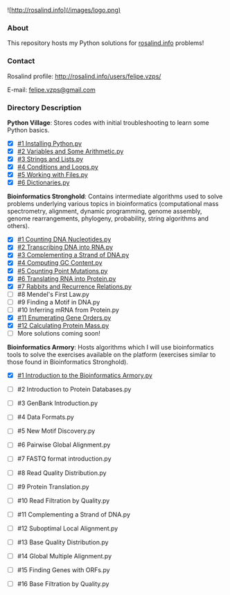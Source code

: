 ![http://rosalind.info](/images/logo.png)

### About 
This repository hosts my Python solutions for [rosalind.info](http://rosalind.info) problems!

### Contact
Rosalind profile: http://rosalind.info/users/felipe.vzps/

E-mail: felipe.vzps@gmail.com

### Directory Description
**Python Village**: Stores codes with initial troubleshooting to learn some Python basics.

- [x] [#1 Installing Python.py](https://github.com/felipevzps/rosalind.info/blob/master/Python%20Village/%231%20Installing%20Python.py)
- [x] [#2 Variables and Some Arithmetic.py](https://github.com/felipevzps/rosalind.info/blob/master/Python%20Village/%232%20Variables%20and%20Some%20Arithmetic.py)
- [x] [#3 Strings and Lists.py](https://github.com/felipevzps/rosalind.info/blob/master/Python%20Village/%233%20Strings%20and%20Lists.py)
- [x] [#4 Conditions and Loops.py](https://github.com/felipevzps/rosalind.info/blob/master/Python%20Village/%234%20Conditions%20and%20Loops.py)
- [x] [#5 Working with Files.py](https://github.com/felipevzps/rosalind.info/blob/master/Python%20Village/%235%20Working%20with%20Files.py)
- [x] [#6 Dictionaries.py](https://github.com/felipevzps/rosalind.info/blob/master/Python%20Village/%236%20Dictionaries.py)

**Bioinformatics Stronghold**: Contains intermediate algorithms used to solve problems underlying various topics in bioinformatics (computational mass spectrometry, alignment, dynamic programming, genome assembly, genome rearrangements, phylogeny, probability, string algorithms and others).

- [x] [#1 Counting DNA Nucleotides.py](https://github.com/felipevzps/rosalind.info/blob/master/Bioinformatics%20Stronghold/%231.1%20Counting%20DNA%20Nucleotides.py)
- [x] [#2 Transcribing DNA into RNA.py](https://github.com/felipevzps/rosalind.info/blob/master/Bioinformatics%20Stronghold/%232%20Transcribing%20DNA%20into%20RNA.py)
- [x] [#3 Complementing a Strand of DNA.py](https://github.com/felipevzps/rosalind.info/blob/master/Bioinformatics%20Stronghold/%233%20Complementing%20a%20Strand%20of%20DNA.py)
- [x] [#4 Computing GC Content.py](https://github.com/felipevzps/rosalind.info/blob/master/Bioinformatics%20Stronghold/%234%20Computing%20GC%20Content.py)
- [x] [#5 Counting Point Mutations.py](https://github.com/felipevzps/rosalind.info/blob/master/Bioinformatics%20Stronghold/%235%20Counting%20Point%20Mutations.py)
- [x] [#6 Translating RNA into Protein.py](https://github.com/felipevzps/rosalind.info/blob/master/Bioinformatics%20Stronghold/%236%20Translating%20RNA%20into%20Protein.py)
- [x] [#7 Rabbits and Recurrence Relations.py](https://github.com/felipevzps/rosalind.info/blob/master/Bioinformatics%20Stronghold/%237%20Finding%20a%20Motif%20in%20DNA.py)
- [ ] #8 Mendel's First Law.py
- [ ] #9 Finding a Motif in DNA.py
- [ ] #10 Inferring mRNA from Protein.py
- [x] [#11 Enumerating Gene Orders.py](https://github.com/felipevzps/rosalind.info/blob/master/Bioinformatics%20Stronghold/%2311%20Enumerating%20Gene%20Orders.py)
- [x] [#12 Calculating Protein Mass.py](https://github.com/felipevzps/rosalind.info/blob/master/Bioinformatics%20Stronghold/%2312%20Calculating%20Protein%20Mass.py)
- [ ] More solutions coming soon!

**Bioinformatics Armory**: Hosts algorithms which I will use bioinformatics tools to solve the exercises available on the platform (exercises similar to those found in Bioinformatics Stronghold).

- [x] [#1 Introduction to the Bioinformatics Armory.py](https://github.com/felipevzps/rosalind.info/blob/master/Bioinformatics%20Armory/%231%20Introduction%20to%20the%20Bioinformatics%20Armory.py)
- [ ] #2 Introduction to Protein Databases.py
- [ ] #3 GenBank Introduction.py
- [ ] #4 Data Formats.py
- [ ] #5 New Motif Discovery.py
- [ ] #6 Pairwise Global Alignment.py
- [ ] #7 FASTQ format introduction.py
- [ ] #8 Read Quality Distribution.py
- [ ] #9 Protein Translation.py
- [ ] #10 Read Filtration by Quality.py
- [ ] #11 Complementing a Strand of DNA.py
- [ ] #12 Suboptimal Local Alignment.py
- [ ] #13 Base Quality Distribution.py
- [ ] #14 Global Multiple Alignment.py
- [ ] #15 Finding Genes with ORFs.py
- [ ] #16 Base Filtration by Quality.py


